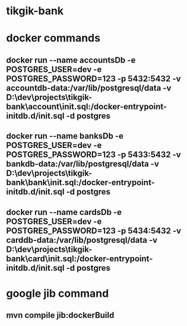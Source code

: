 # tikgik-bank

# docker commands
docker run --name accountsDb -e POSTGRES_USER=dev -e POSTGRES_PASSWORD=123 -p 5432:5432 -v accountdb-data:/var/lib/postgresql/data -v D:\dev\projects\tikgik-bank\account\init.sql:/docker-entrypoint-initdb.d/init.sql -d postgres
---
docker run --name banksDb -e POSTGRES_USER=dev -e POSTGRES_PASSWORD=123 -p 5433:5432 -v bankdb-data:/var/lib/postgresql/data -v D:\dev\projects\tikgik-bank\bank\init.sql:/docker-entrypoint-initdb.d/init.sql -d postgres
---
docker run --name cardsDb -e POSTGRES_USER=dev -e POSTGRES_PASSWORD=123 -p 5434:5432 -v carddb-data:/var/lib/postgresql/data -v D:\dev\projects\tikgik-bank\card\init.sql:/docker-entrypoint-initdb.d/init.sql -d postgres
---
# google jib command
mvn compile jib:dockerBuild
---